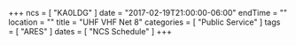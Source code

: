 +++
ncs = [ "KA0LDG" ]
date = "2017-02-19T21:00:00-06:00"
endTime = ""
location = ""
title = "UHF VHF Net 8"
categories = [ "Public Service" ]
tags = [ "ARES" ]
dates = [ "NCS Schedule" ]
+++
